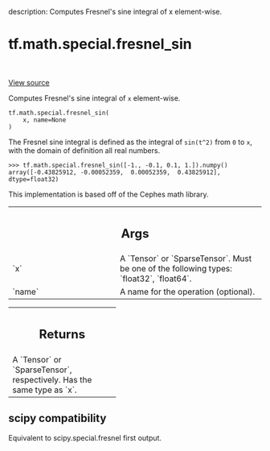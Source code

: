 description: Computes Fresnel's sine integral of x element-wise.

<div itemscope itemtype="http://developers.google.com/ReferenceObject">
<meta itemprop="name" content="tf.math.special.fresnel_sin" />
<meta itemprop="path" content="Stable" />
</div>

# tf.math.special.fresnel_sin

<!-- Insert buttons and diff -->

<table class="tfo-notebook-buttons tfo-api nocontent" align="left">

</table>

<a target="_blank" class="external" href="/code/stable/tensorflow/python/ops/special_math_ops.py">View source</a>



Computes Fresnel's sine integral of `x` element-wise.


<pre class="devsite-click-to-copy prettyprint lang-py tfo-signature-link">
<code>tf.math.special.fresnel_sin(
    x, name=None
)
</code></pre>



<!-- Placeholder for "Used in" -->

The Fresnel sine integral is defined as the integral of `sin(t^2)` from
`0` to `x`, with the domain of definition all real numbers.

```
>>> tf.math.special.fresnel_sin([-1., -0.1, 0.1, 1.]).numpy()
array([-0.43825912, -0.00052359,  0.00052359,  0.43825912], dtype=float32)
```

This implementation is based off of the Cephes math library.

<!-- Tabular view -->
 <table class="responsive fixed orange">
<colgroup><col width="214px"><col></colgroup>
<tr><th colspan="2"><h2 class="add-link">Args</h2></th></tr>

<tr>
<td>
`x`<a id="x"></a>
</td>
<td>
A `Tensor` or `SparseTensor`. Must be one of the following types:
`float32`, `float64`.
</td>
</tr><tr>
<td>
`name`<a id="name"></a>
</td>
<td>
A name for the operation (optional).
</td>
</tr>
</table>



<!-- Tabular view -->
 <table class="responsive fixed orange">
<colgroup><col width="214px"><col></colgroup>
<tr><th colspan="2"><h2 class="add-link">Returns</h2></th></tr>
<tr class="alt">
<td colspan="2">
A `Tensor` or `SparseTensor`, respectively. Has the same type as `x`.
</td>
</tr>

</table>




 <section><devsite-expandable expanded>
 <h2 class="showalways">scipy compatibility</h2>

Equivalent to scipy.special.fresnel first output.

 </devsite-expandable></section>

